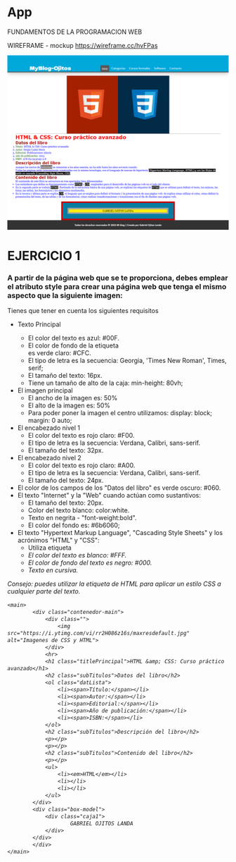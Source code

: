 # App
FUNDAMENTOS DE LA PROGRAMACION WEB

WIREFRAME - mockup
https://wireframe.cc/hvFPas


![Descripción de la imagen](/public/imagen/Myblog.png)

# EJERCICIO 1
### A partir de la página web que se te proporciona, debes emplear el atributo style para crear una página web que tenga el mismo aspecto que la siguiente imagen:

Tienes que tener en cuenta los siguientes requisitos
* Texto Principal <main>
  * El color del texto es azul: #00F.
  * El color de fondo de la etiqueta <main></main> es verde claro: #CFC.
  * El tipo de letra es la secuencia: Georgia, 'Times New Roman', Times, serif;
  * El tamaño del texto: 16px.
  * Tiene un tamaño de alto de la caja: min-height: 80vh;
* El imagen principal
  * El ancho de la imagen es: 50%
  * El alto de la imagen es: 50%
  * Para poder poner la imagen el centro utilizamos: display: block; margin: 0 auto;
* El encabezado nivel 1
  * El color del texto es rojo claro: #F00.
  * El tipo de letra es la secuencia: Verdana, Calibri, sans-serif.
  * El tamaño del texto: 32px.
* El encabezado nivel 2
  * El color del texto es rojo claro: #A00.
  * El tipo de letra es la secuencia: Verdana, Calibri, sans-serif.
  * El tamaño del texto: 24px.
* El color de los campos de los "Datos del libro" es verde oscuro: #060.
* El texto "Internet" y la "Web" cuando actúan como sustantivos:
  * El tamaño del texto: 20px.
  * Color del texto blanco: color:white.
  * Texto en negrita - "font-weight:bold".
  * El color del fondo es: #6b6060;
* El texto "Hypertext Markup Language", "Cascading Style Sheets" y los acrónimos "HTML" y "CSS":
  * Utiliza etiqueta <em>
  * El color del texto es blanco: #FFF.
  * El color de fondo del texto es negro: #000.
  * Texto en cursiva.
    
Consejo: puedes utilizar la etiqueta de HTML <span> para aplicar un estilo CSS a cualquier parte del texto.

```
<main>
        <div class="contenedor-main">
            <div class="">
                <img src="https://i.ytimg.com/vi/rr2H086z16s/maxresdefault.jpg" alt="Imagenes de CSS y HTML">
            </div>
            <hr>
            <h1 class="titlePrincipal">HTML &amp; CSS: Curso práctico avanzado</h1>
            <h2 class="subTitulos">Datos del libro</h2>
            <ol class="datLista">
                <li><span>Título:</span></li>
                <li><span>Autor:</span></li>
                <li><span>Editorial:</span></li>
                <li><span>Año de publicación:</span></li>
                <li><span>ISBN:</span></li>
            </ol>
            <h2 class="subTitulos">Descripción del libro</h2>
            <p></p>
            <p></p>
            <h2 class="subTitulos">Contenido del libro</h2>
            <p></p>
            <ul>
                <li><em>HTML</em></li>
                <li></li>
                <li></li>
            </ul>
        </div>
        <div class="box-model">
            <div class="caja1">
                    GABRIEL OJITOS LANDA
            </div>
        </div>
        </div>
</main>
```
